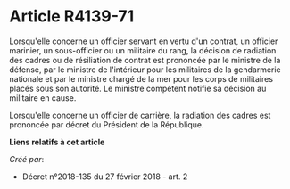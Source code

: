 # Article R4139-71

Lorsqu'elle concerne un officier servant en vertu d'un contrat, un officier marinier, un sous-officier ou un militaire du
rang, la décision de radiation des cadres ou de résiliation de contrat est prononcée par le ministre de la défense, par le
ministre de l'intérieur pour les militaires de la gendarmerie nationale et par le ministre chargé de la mer pour les corps de
militaires placés sous son autorité. Le ministre compétent notifie sa décision au militaire en cause.

Lorsqu'elle concerne un officier de carrière, la radiation des cadres est prononcée par décret du Président de la République.

**Liens relatifs à cet article**

_Créé par_:

  - Décret n°2018-135 du 27 février 2018 - art. 2
